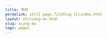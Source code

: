 ```yaml
---
title: 项目
permalink: zh/{{ page.fileSlug }}/index.html
layout: zh/xiang-mu.html
slug: xiang-mu
tags: pages
---
```



